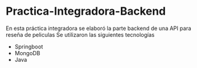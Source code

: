 # Practica-Integradora-Backend
En esta práctica integradora se elaboró la parte backend de una API para reseña de peliculas
Se utilizaron las siguientes tecnologías
- Springboot
- MongoDB
- Java
